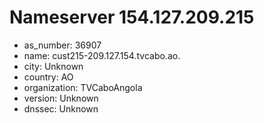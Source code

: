 # Nameserver 154.127.209.215

* as_number: 36907
* name: cust215-209.127.154.tvcabo.ao.
* city: Unknown
* country: AO
* organization: TVCaboAngola
* version: Unknown
* dnssec: Unknown
